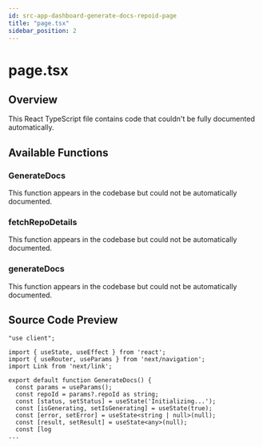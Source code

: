 ```yaml
---
id: src-app-dashboard-generate-docs-repoid-page
title: "page.tsx"
sidebar_position: 2
---
```


# page.tsx

## Overview

This React TypeScript file contains code that couldn't be fully documented automatically.

## Available Functions

### GenerateDocs

This function appears in the codebase but could not be automatically documented.

### fetchRepoDetails

This function appears in the codebase but could not be automatically documented.

### generateDocs

This function appears in the codebase but could not be automatically documented.



## Source Code Preview

```react typescript
"use client";

import { useState, useEffect } from 'react';
import { useRouter, useParams } from 'next/navigation';
import Link from 'next/link';

export default function GenerateDocs() {
  const params = useParams();
  const repoId = params?.repoId as string;
  const [status, setStatus] = useState('Initializing...');
  const [isGenerating, setIsGenerating] = useState(true);
  const [error, setError] = useState<string | null>(null);
  const [result, setResult] = useState<any>(null);
  const [log
...
```